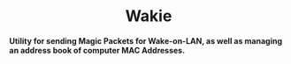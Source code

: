 # <div align="center"> Wakie </div>

 #### Utility for sending Magic Packets for Wake-on-LAN, as well as managing an address book of computer MAC Addresses.